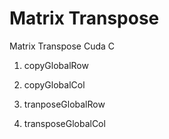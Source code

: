 # Matrix Transpose
Matrix Transpose Cuda C

1) copyGlobalRow

2) copyGlobalCol

3) tranposeGlobalRow

4) transposeGlobalCol
